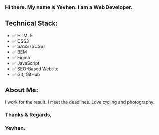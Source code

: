 ### Hi there. My name is Yevhen. I am a Web Developer.

## Technical Stack:
- ✅ HTML5
- ✅ CSS3
- ✅ SASS (SCSS)
- ✅ BEM
- ✅ Figma
- ✅ JavaScript
- ✅ SEO-Based Website
- ✅ Git, GitHub

## About Me:
I work for the result. I meet the deadlines.
Love cycling and photography.

### Thanks & Regards,
### Yevhen.
